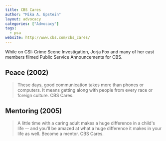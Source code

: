 ```yaml
---
title: CBS Cares
author: "Mika A. Epstein"
layout: advocacy
categories: ["Advocacy"]
tags: 
  - psa
website: http://www.cbs.com/cbs_cares/
---
```


While on CSI: Crime Scene Investigation, Jorja Fox and many of her cast members filmed Public Service Announcements for CBS.

## Peace (2002)

> These days, good communication takes more than phones or computers. It means getting along with people from every race or foreign culture. CBS Cares.

## Mentoring (2005)

> A little time with a caring adult makes a huge difference in a child's life -- and you'll be amazed at what a huge difference it makes in your life as well. Become a mentor. CBS Cares.
